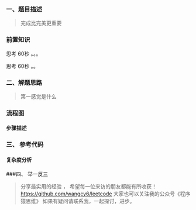 

###  一、题目描述

> 完成比完美更重要



### 前置知识

思考 60秒 。。。



思考 60秒 。。



### 二、解题思路

> 第一感觉是什么



### 流程图



#### 步骤描述







###  三、 参考代码



#### 复杂度分析
###四、 举一反三


> 分享最实用的经验 ， 希望每一位来访的朋友都能有所收获！
https://github.com/wangcy6/leetcode
>大家也可以关注我的公众号《程序猿思维》
> 如果有疑问请联系我，一起探讨，进步。